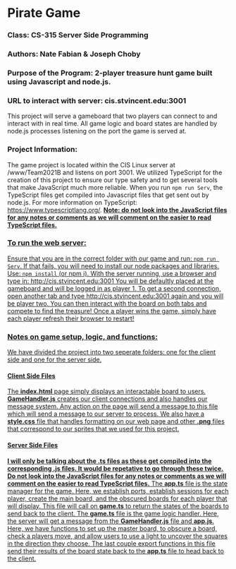 # Pirate Game
### Class: CS-315 Server Side Programming 
### Authors: Nate Fabian & Joseph Choby 
### Purpose of the Program: 2-player treasure hunt game built using Javascript and node.js. 
### URL to interact with server: cis.stvincent.edu:3001

This project will serve a gameboard that two players can connect to and interact with in real time. All game logic and board states are handled by node.js processes listening on the port the game is served at.

### Project Information: 
The game project is located within the CIS Linux server at /www/Team2021B and listens on port 3001.
We utilized TypeScript for the creation of this project to ensure our type safety and to get several tools that make JavaScript much more reliable. When you run `npm run Serv`, the TypeScript files get compiled into Javascript files that get sent out by node.js. For more information on TypeScript: https://www.typescriptlang.org/. **<u>Note: do not look into the JavaScript files for any notes or comments as we will comment on the easier to read TypeScript files.<u>**

### To run the web server: 
Ensure that you are in the correct folder with our game and run: `npm run Serv`. If that fails, you will need to install our node packages and libraries. Use: `npm install` (or npm i). With the server running, use a browser and type in: http://cis.stvincent.edu:3001 You will be defaultly placed at the gameboard and will be logged in as player 1. To get a second connection, open another tab and type http://cis.stvincent.edu:3001 again and you will be player two. You can then interact with the board on both tabs and compete to find the treasure! Once a player wins the game, simply have each player refresh their browser to restart!

### Notes on game setup, logic, and functions: 
We have divided the project into two seperate folders: one for the client side and one for the server side.

#### Client Side Files
The **index.html** page simply displays an interactable board to users.
**GameHandler.js** creates our client connections and also handles our message system. Any action on the page will send a message to this file which will send a message to our server to process.
We also have a **style.css** file that handles formatting on our web page and other **.png** files that correspond to our sprites that we used for this project.

#### Server Side Files
**I will only be talking about the .ts files as these get compiled into the corresponding .js files. It would be repetative to go through these twice. <u>Do not look into the JavaScript files for any notes or comments as we will comment on the easier to read TypeScript files.<u>**
The **app.ts** file is the state manager for the game. Here, we establish ports, establish sessions for each player, create the main board, and the obscured boards for each player that will display. This file will call on **game.ts** to return the states of the boards to send back to the client.
The **game.ts** file is the game logic handler. Here, the server will get a message from the **GameHandler.js** file and **app.js**. Here, we have functions to set up the master board, to obscure a board, check a players move, and allow users to use a light to uncover the squares in the direction they choose. The last couple export functions in this file send their results of the board state back to the **app.ts** file to head back to the client.
